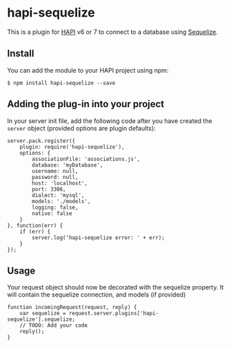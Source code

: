# hapi-sequelize

This is a plugin for [HAPI](http://hapijs.com/) v6 or 7 to connect to a database using [Sequelize](http://sequelizejs.com/). 

## Install

You can add the module to your HAPI project using npm:

    $ npm install hapi-sequelize --save

## Adding the plug-in into your project

In your server init file, add the following code after you have created the `server` object (provided options are plugin defaults):

    server.pack.register({
        plugin: require('hapi-sequelize'),
        options: {
            associationFile: 'associations.js',
            database: 'myDatabase',
            username: null,
            password: null,
            host: 'localhost',
            port: 3306,
            dialect: 'mysql',
            models: './models',
            logging: false,
            native: false
        }
    }, function(err) {
        if (err) {
            server.log('hapi-sequelize error: ' + err);
        }
    });

## Usage

Your request object should now be decorated with the sequelize property. It will contain the sequelize connection, and models (if provided)

    function incomingRequest(request, reply) {
        var sequelize = request.server.plugins['hapi-sequelize'].sequelize;
        // TODO: Add your code
        reply();
    }